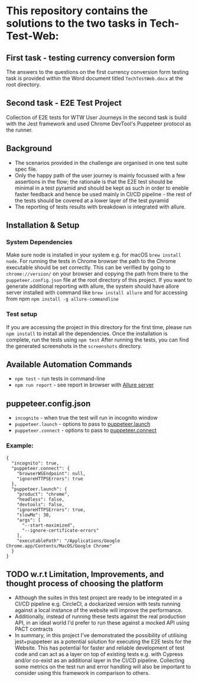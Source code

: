 # This repository contains the solutions to the two tasks in Tech-Test-Web:

## First task - testing currency conversion form

The answers to the questions on the first currency conversion form testing task is provided within the Word document titled `TechTestWeb.docx` at the root directory.

## Second task - E2E Test Project

Collection of E2E tests for WTW User Journeys in the second task is build with the Jest framework and used Chrome DevTool's Puppeteer protocol as the runner. 

## Background
- The  scenarios provided in the challenge are organised in one test suite spec file.
- Only the happy path of the user journey is mainly focussed with a few assertions in the flow; the rationale is that the E2E test should be minimal in a test pyramid and should be kept as such in order to eneble faster feedback and hence be used mainly in CI/CD pipeline - the rest of the tests should be covered at a lower layer of the test pyramid
- The reporting of tests results with breakdown is integrated with allure. 


## Installation & Setup

### System Dependencies
Make sure node is installed in your system e.g. for macOS `brew install node`. For running the tests in Chrome browser the path to the Chrome executable should be set correctly. This can be verified by going to `chrome://version/` on your browser and copying the path from there to the `puppeteer.config.json` file at the root directory of this project. If you want to generate additional reporting with allure, the system should have allore server installed with command like `brew install allure` and for accessing from npm `npm install -g allure-commandline`

### Test setup
If you are accessing the project in this directory for the first time, please run `npm install` to install all the dependencies.
Once the installation is complete, run the tests using `npm test`
After running the tests, you can find the generated screenshots in the `screenshots` directory.

## Available Automation Commands
- `npm test` - run tests in command-line
- `npm run report` - see report in browser with [Allure server](https://github.com/allure-framework/allure2)

## puppeteer.config.json

- `incognito` - when true the test will run in incognito window
- `puppeteer.launch` - options to pass to [puppeteer.launch](https://pptr.dev/#?product=Puppeteer&version=v2.1.0&show=api-puppeteerlaunchoptions)
- `puppeteer.connect` - options to pass to [puppeteer.connect](https://pptr.dev/#?product=Puppeteer&version=v2.1.0&show=api-puppeteerconnectoptions)

### Example:

```
{
  "incognito": true,
  "puppeteer.connect": {
    "browserWSEndpoint": null,
    "ignoreHTTPSErrors": true
  },
  "puppeteer.launch": {
    "product": "chrome",
    "headless": false,
    "devtools": false,
    "ignoreHTTPSErrors": true,
    "slowMo": 30,
    "args": [
      "--start-maximized",
      "--ignore-certificate-errors"
    ],
    "executablePath": "/Applications/Google Chrome.app/Contents/MacOS/Google Chrome"
  }
}
```
## TODO w.r.t Limitation, Improvements, and thought process of choosing the platform
- Although the suites in this test project are ready to be integrated in a CI/CD pipeline e.g. CircleCI, a dockarized version with tests running against a local instance of the website will improve the performance.
- Additionally, instead of running these tests against the real production API, in an ideal world I'd prefer to run these against a mocked API using PACT contracts
- In summary, in this project I've demonstrated the possibility of utilising jest+puppeteer as a potential solution for executing the E2E tests for the  Website. This has potential for faster and reliable development of test code and can act as a layer on top of existing tests e.g. with Cypress and/or co-exist as an additional layer in the CI/CD pipeline. Collecting some metrics on the test run and error handling will also be important to consider using this framework in comparison to others.


#